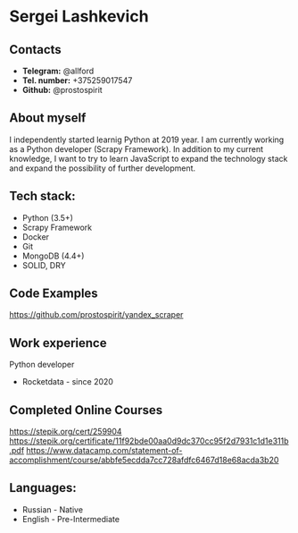 # Sergei Lashkevich

## Contacts

- **Telegram:** @allford
- **Tel. number:** +375259017547
- **Github:** @prostospirit

## About myself

I independently started learnig Python at 2019 year. I am currently working as a Python developer (Scrapy Framework). In addition to my current knowledge, I want to try to learn JavaScript to expand the technology stack and expand the possibility of further development.

## Tech stack:

- Python (3.5+)
- Scrapy Framework
- Docker
- Git
- MongoDB (4.4+)
- SOLID, DRY

## Code Examples

https://github.com/prostospirit/yandex_scraper

## Work experience

Python developer

- Rocketdata - since 2020

## Completed Online Courses

https://stepik.org/cert/259904
https://stepik.org/certificate/11f92bde00aa0d9dc370cc95f2d7931c1d1e311b.pdf
https://www.datacamp.com/statement-of-accomplishment/course/abbfe5ecdda7cc728afdfc6467d18e68acda3b20

## Languages:

- Russian - Native
- English - Pre-Intermediate
